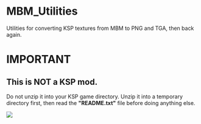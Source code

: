 MBM_Utilities
=============
Utilities for converting KSP textures from MBM to PNG and TGA, then back again.


IMPORTANT
=========
This is NOT a KSP mod.
---------------------
Do not unzip it into your KSP game directory. Unzip it into a temporary directory first, then read the <b>"README.txt"</b> file before doing anything else.

<img src="https://camo.githubusercontent.com/5f4209dadd826e3ccb2e7e24edf472371a8adeb0/687474703a2f2f73637265656e73686f74732e656e2e73667463646e2e6e65742f656e2f7363726e2f3332343030302f3332343535312f6b657262616c2d73706163652d70726f6772616d2d30322d373030783431322e706e67" />